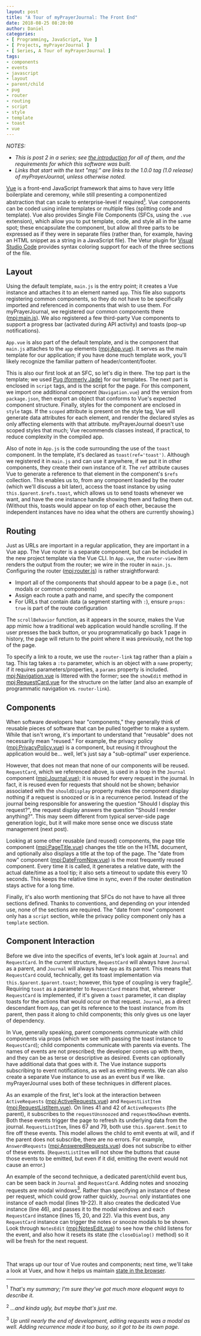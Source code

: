 ```yaml
---
layout: post
title: "A Tour of myPrayerJournal: The Front End"
date: 2018-08-25 08:20:00
author: Daniel
categories:
- [ Programming, JavaScript, Vue ]
- [ Projects, myPrayerJournal ]
- [ Series, A Tour of myPrayerJournal ]
tags:
- components
- events
- javascript
- layout
- parent/child
- pug
- router
- routing
- script
- style
- template
- toast
- vue
---
```

_NOTES:_
- _This is post 2 in a series; see [the introduction][intro] for all of them, and the requirements for which this software was built._
- _Links that start with the text "mpj:" are links to the 1.0.0 tag (1.0 release) of myPrayerJournal, unless otherwise noted._

[Vue][] is a front-end JavaScript framework that aims to have very little boilerplate and ceremony, while still presenting a componentized abstraction that can scale to enterprise-level if required<a href="#note-1"><sup>1</sup></a>. Vue components can be coded using inline templates or multiple files (splitting code and template). Vue also provides Single File Components (SFCs, using the `.vue` extension), which allow you to put template, code, and style all in the same spot; these encapsulate the component, but allow all three parts to be expressed as if they were in separate files (rather than, for example, having an HTML snippet as a string in a JavaScript file). The Vetur plugin for [Visual Studio Code][vscode] provides syntax coloring support for each of the three sections of the file.

## Layout

Using the default template, `main.js` is the entry point; it creates a Vue instance and attaches it to an element named `app`. This file also supports registering common components, so they do not have to be specifically imported and referenced in components that wish to use them. For myPrayerJournal, we registered our common components there ([mpj:main.js][main.js]). We also registered a few third-party Vue components to support a progress bar (activated during API activity) and toasts (pop-up notifications).

`App.vue` is also part of the default template, and is the component that `main.js` attaches to the `app` elements ([mpj:App.vue][App.vue]). It serves as the main template for our application; if you have done much template work, you'll likely recognize the familiar pattern of header/content/footer.

This is also our first look at an SFC, so let's dig in there. The top part is the template; we used [Pug (formerly Jade)][pug] for our templates. The next part is enclosed in `script` tags, and is the script for the page. For this component, we import one additional component (`Navigation.vue`) and the version from `package.json`, then export an object that conforms to Vue's expected component structure. Finally, styles for the component are enclosed in `style` tags. If the `scoped` attribute is present on the style tag, Vue will generate data attributes for each element, and render the declared styles as only affecting elements with that attribute. myPrayerJournal doesn't use scoped styles that much; Vue recommends classes instead, if practical, to reduce complexity in the compiled app.

Also of note in `App.js` is the code surrounding the use of the `toast` component. In the template, it's declared as `toast(ref='toast')`. Although we registered it in `main.js` and can use it anywhere, if we put it in other components, they create their own instance of it. The `ref` attribute causes Vue to generate a reference to that element in the component's `$refs` collection. This enables us to, from any component loaded by the router (which we'll discuss a bit later), access the toast instance by using `this.$parent.$refs.toast`, which allows us to send toasts whenever we want, and have the one instance handle showing them and fading them out. (Without this, toasts would appear on top of each other, because the independent instances have no idea what the others are currently showing.)

## Routing

Just as URLs are important in a regular application, they are important in a Vue app. The Vue router is a separate component, but can be included in the new project template via the Vue CLI. In `App.vue`, the `router-view` item renders the output from the router; we wire in the router in `main.js`. Configuring the router ([mpj:router.js][router.js]) is rather straightforward:
- Import all of the components that should appear to be a page (i.e., not modals or common components)
- Assign each route a path and name, and specify the component
- For URLs that contain data (a segment starting with `:`), ensure `props: true` is part of the route configuration

The `scrollBehavior` function, as it appears in the source, makes the Vue app mimic how a traditional web application would handle scrolling. If the user presses the back button, or you programmatically go back 1 page in history, the page will return to the point where it was previously, not the top of the page.

To specify a link to a route, we use the `router-link` tag rather than a plain `a` tag. This tag takes a `:to` parameter, which is an object with a `name` property; if it requires parameters/properties, a `params` property is included. [mpj:Navigation.vue][Navigation.vue] is littered with the former; see the `showEdit` method in [mpj:RequestCard.vue][RequestCard.vue] for the structure on the latter (and also an example of programmatic navigation vs. `router-link`).

## Components

When software developers hear "components," they generally think of reusable pieces of software that can be pulled together to make a system. While that isn't wrong, it's important to understand that "reusable" does not necessarily mean "reused." For example, the privacy policy ([mpj:PrivacyPolicy.vue][PrivacyPolicy.vue]) is a component, but reusing it throughout the application would be... well, let's just say a "sub-optimal" user experience.

However, that does not mean that none of our components will be reused. `RequestCard`, which we referenced above, is used in a loop in the `Journal` component ([mpj:Journal.vue][Journal.vue]); it is reused for every request in the journal. In fact, it is reused even for requests that should not be shown; behavior associated with the `shouldDisplay` property makes the component display nothing if a request is snoozed or is in a recurrence period. Instead of the journal being responsible for answering the question "Should I display this request?", the request display answers the question "Should I render anything?". This may seem different from typical server-side page generation logic, but it will make more sense once we discuss state management (next post).

Looking at some other reusable (and reused) components, the page title component ([mpj:PageTitle.vue][PageTitle.vue]) changes the title on the HTML document, and optionally also displays a title at the top of the page. The "date from now" component ([mpj:DateFromNow.vue][DateFromNow.vue]) is the most frequently reused component. Every time it is called, it generates a relative date, with the actual date/time as a tool tip; it also sets a timeout to update this every 10 seconds. This keeps the relative time in sync, even if the router destination stays active for a long time.

Finally, it's also worth mentioning that SFCs do not have to have all three sections defined. Thanks to conventions, and depending on your intended use, none of the sections are required. The "date from now" component only has a `script` section, while the privacy policy component only has a `template` section.

## Component Interaction

Before we dive into the specifics of events, let's look again at `Journal` and `RequestCard`. In the current structure, `RequestCard` will always have `Journal` as a parent, and `Journal` will always have `App` as its parent. This means that `RequestCard` could, technically, get its toast implementation via `this.$parent.$parent.toast`; however, this type of coupling is very fragile<a href="#note-2"><sup>2</sup></a>. Requiring `toast` as a parameter to `RequestCard` means that, wherever `RequestCard` is implemented, if it's given a `toast` parameter, it can display toasts for the actions that would occur on that request. `Journal`, as a direct descendant from `App`, can get its reference to the toast instance from its parent, then pass it along to child components; this only gives us one layer of dependency.

In Vue, generally speaking, parent components communicate with child components via props (which we see with passing the toast instance to `RequestCard`); child components communicate with parents via events. The names of events are not prescribed; the developer comes up with them, and they can be as terse or descriptive as desired. Events can optionally have additional data that goes with it. The Vue instance supports subscribing to event notifications, as well as emitting events. We can also create a separate Vue instance to use as an event bus if we like. myPrayerJournal uses both of these techniques in different places.

As an example of the first, let's look at the interaction between `ActiveRequests` ([mpj:ActiveRequests.vue][ActiveRequests.vue]) and `RequestListItem` ([mpj:RequestListItem.vue][RLI.vue]). On lines 41 and 42 of `ActiveRequests` (the parent), it subscribes to the `requestUnsnoozed` and `requestNowShown` events. Both these events trigger the page to refresh its underlying data from the journal. `RequestListItem`, lines 67 and 79, both use `this.$parent.$emit` to fire off these events. This model allows the child to emit events at will, and if the parent does not subscribe, there are no errors. For example, `AnswerdRequests` ([mpj:AnsweredRequests.vue][AnsweredRequests.vue]) does not subscribe to either of these events. (`RequestListItem` will not show the buttons that cause those events to be emitted, but even if it did, emitting the event would not cause an error.)

An example of the second technique, a dedicated parent/child event bus, can be seen back in `Journal` and `RequestCard`. Adding notes and snoozing requests are modal windows<a href="#note-3"><sup>3</sup></a>. Rather than specifying an instance of these per request, which could grow rather quickly, `Journal` only instantiates one instance of each modal (lines 19-22). It also creates the dedicated Vue instance (line 46), and passes it to the modal windows and each `RequestCard` instance (lines 15, 20, and 22). Via this event bus, any `RequestCard` instance can trigger the notes or snooze modals to be shown. Look through `NotesEdit` ([mpj:NotesEdit.vue][NotesEdit.vue]) to see how the child listens for the event, and also how it resets its state (the `closeDialog()` method) so it will be fresh for the next request.

<p>&nbsp;</p>

That wraps up our tour of Vue routes and components; next time, we'll take a look at Vuex, and how it helps us maintain [state in the browser][state].

---
<a name="note-1"><sup>1</sup></a> _That's my summary; I'm sure they've got much more eloquent ways to describe it._

<a name="note-2"><sup>2</sup></a> _...and kinda ugly, but maybe that's just me._

<a name="note-3"><sup>3</sup></a> _Up until nearly the end of development, editing requests was a modal as well. Adding recurrence made it too busy, so it got to be its own page._


[intro]: /2018/a-tour-of-myprayerjournal/introduction.html "A Tour of myPrayerJournal: Introduction | The Bit Badger Blog"
[Vue]: https://vuejs.org
[main.js]: https://github.com/bit-badger/myPrayerJournal/blob/1.0.0/src/app/src/main.js "app/src/main.js | myPrayerJournal | GitHub"
[App.vue]: https://github.com/bit-badger/myPrayerJournal/blob/1.0.0/src/app/src/App.vue "app/src/App.vue | myPrayerJournal | GitHub"
[pug]: https://pugjs.org
[vscode]: https://code.visualstudio.com
[router.js]: https://github.com/bit-badger/myPrayerJournal/blob/1.0.0/src/app/src/router.js "app/src/router.js | myPrayerJournal | GitHub"
[Navigation.vue]: https://github.com/bit-badger/myPrayerJournal/blob/1.0.0/src/app/src/components/common/Navigation.vue "app/src/components/common/Navigation.vue | myPrayerJournal | GitHub"
[RequestCard.vue]: https://github.com/bit-badger/myPrayerJournal/blob/1.0.0/src/app/src/components/request/RequestCard.vue#L45 "app/src/components/request/RequestCard.vue | myPrayerJournal | GitHub"
[PrivacyPolicy.vue]: https://github.com/bit-badger/myPrayerJournal/blob/1.0.0/src/app/src/components/legal/PrivacyPolicy.vue "app/src/components/legal/PrivacyPolicy.vue | myPrayerJournal | GitHub"
[Journal.vue]: https://github.com/bit-badger/myPrayerJournal/blob/1.0.0/src/app/src/components/Journal.vue "app/src/components/Journal.vue | myPrayerJournal | GitHub"
[PageTitle.vue]: https://github.com/bit-badger/myPrayerJournal/blob/1.0.0/src/app/src/components/common/PageTitle.vue "app/src/components/common/PageTitle.vue | myPrayerJournal | GitHub"
[DateFromNow.vue]: https://github.com/bit-badger/myPrayerJournal/blob/1.0.0/src/app/src/components/common/DateFromNow.vue "app/src/components/common/DateFromNow.vue | myPrayerJournal | GitHub"
[ActiveRequests.vue]: https://github.com/bit-badger/myPrayerJournal/blob/1.0.0/src/app/src/components/request/ActiveRequests.vue "app/src/components/request/ActiveRequests.vue | myPrayerJournal | GitHub"
[RLI.vue]: https://github.com/bit-badger/myPrayerJournal/blob/1.0.0/src/app/src/components/request/RequestListItem.vue "app/src/components/request/RequestListItem.vue | myPrayerJournal | GitHub"
[AnsweredRequests.vue]: https://github.com/bit-badger/myPrayerJournal/blob/1.0.0/src/app/src/components/request/AnsweredRequests.vue "app/src/components/request/AnsweredRequests.vue | myPrayerJournal | GitHub"
[NotesEdit.vue]: https://github.com/bit-badger/myPrayerJournal/blob/1.0.0/src/app/src/components/request/NotesEdit.vue "app/src/components/request/NotesEdit.vue | myPrayerJournal | GitHub"
[state]: /2018/a-tour-of-myprayerjournal/state-in-the-browser.html "A Tour of myPrayerJournal: State in the Browser | The Bit Badger Blog"
